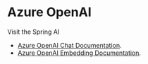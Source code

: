 # Azure OpenAI

Visit the Spring AI
 - [Azure OpenAI Chat Documentation](https://docs.spring.io/spring-ai/reference/api/clients/azure-openai-chat.html).
 - [Azure OpenAI Embedding Documentation](https://docs.spring.io/spring-ai/reference/api/embeddings/azure-openai-embeddigs.html).